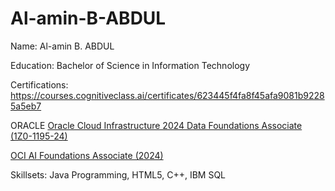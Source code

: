 # Al-amin-B-ABDUL

Name: Al-amin B. ABDUL

Education: Bachelor of Science in Information Technology

Certifications: https://courses.cognitiveclass.ai/certificates/623445f4fa8f45afa9081b92285a5eb7

ORACLE
[Oracle Cloud Infrastructure 2024 Data Foundations Associate (1Z0-1195-24)](https://catalog-education.oracle.com/ords/certview/sharebadge?id=ED5C5D97A7F009264AA1B7A1161E502595480A400E3ACFC21F7C0BDBC29178BE)

 [OCI AI Foundations Associate (2024)](https://catalog-education.oracle.com/ords/certview/sharebadge?id=DF16CE52B997FF9EFC2380F6E834FBC86017B4D8D48A5E5FA2359D56355FBCA8)

Skillsets: Java Programming, HTML5, C++, IBM SQL
